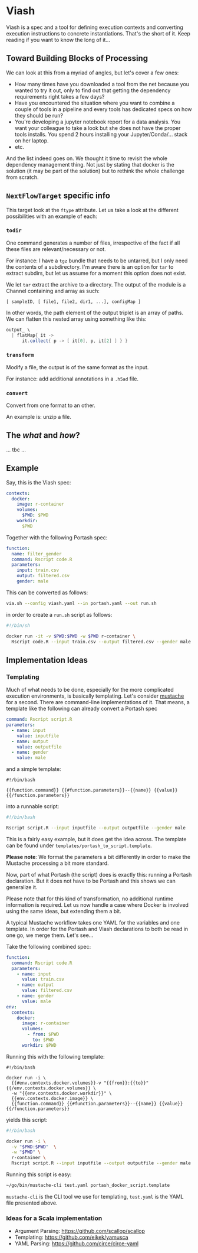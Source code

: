 # Viash

Viash is a spec and a tool for defining execution contexts and converting execution instructions to concrete instantiations. That's the short of it. Keep reading if you want to know the long of it...

## Toward Building Blocks of Processing

We can look at this from a myriad of angles, but let's cover a few ones:

- How many times have you downloaded a tool from the net because you wanted to try it out, only to find out that getting the dependency requirements right takes a few days?
- Have you encountered the situation where you want to combine a couple of tools in a pipeline and every tools has dedicated specs on how they should be run?
- You're developing a jupyter notebook report for a data analysis. You want your colleague to take a look but she does not have the proper tools installs. You spend 2 hours installing your Jupyter/Conda/... stack on her laptop.
- etc.

And the list indeed goes on. We thought it time to revisit the whole dependency management thing. Not just by stating that docker is the solution (it may be part of the solution) but to rethink the whole challenge from scratch.

## `NextFlowTarget` specific info

This target look at the `ftype` attribute. Let us take a look at the different possibilities with an example of each:

### `todir`

One command generates a number of files, irrespective of the fact if all these files are relevant/necessary or not.

For instance: I have a `tgz` bundle that needs to be untarred, but I only need the contents of a subdirectory. I'm aware there is an option for `tar` to extract subdirs, but let us assume for a moment this option does not exist.

We let `tar` extract the archive to a directory. The output of the module is a Channel containing and array as such:

```
[ sampleID, [ file1, file2, dir1, ...], configMap ]
```

In other words, the path element of the output triplet is an array of paths. We can flatten this nested array using something like this:

```groovy
output_ \
  | flatMap{ it ->
      it.collect{ p -> [ it[0], p, it[2] ] } }
```

### `transform`

Modify a file, the output is of the same format as the input.

For instance: add additional annotations in a `.h5ad` file.

### `convert`

Convert from one format to an other.

An example is: unzip a file.

## The _what_ and _how_?

... tbc ...

## Example

Say, this is the Viash spec:

```yaml
contexts:
  docker:
    image: r-container
    volumes:
      $PWD: $PWD
    workdir:
      $PWD
```

Together with the following Portash spec:

```yaml
function:
  name: filter_gender
  command: Rscript code.R
  parameters:
    input: train.csv
    output: filtered.csv
    gender: male
```

This can be converted as follows:

```sh
via.sh --config viash.yaml --in portash.yaml --out run.sh
```

in order to create a `run.sh` script as follows:

```sh
#!/bin/sh

docker run -it -v $PWD:$PWD -w $PWD r-container \
  Rscript code.R --input train.csv --output filtered.csv --gender male
```

## Implementation Ideas

### Templating

Much of what needs to be done, especially for the more complicated execution environments, is basically templating. Let's consider [mustache](http://mustache.github.io/) for a second. There are command-line implementations of it. That means, a template like the following can already convert a Portash spec 

```yaml
command: Rscript script.R
parameters:
  - name: input
    value: inputfile
  - name: output
    value: outputfile
  - name: gender
    value: male
```

and a simple template:

```
#!/bin/bash

{{function.command}} {{#function.parameters}}--{{name}} {{value}} {{/function.parameters}}
```

into a runnable script:

```sh
#!/bin/bash

Rscript script.R --input inputfile --output outputfile --gender male
```

This is a fairly easy example, but it does get the idea across. The template can be found under `templates/portash_to_script.template`.

__Please note__: We format the parameters a bit differently in order to make the Mustache processing a bit more standard.

Now, part of what Portash (the script) does is exactly this: running a Portash declaration. But it does not have to be Portash and this shows we can generalize it.

Please note that for this kind of transformation, no additional runtime information is required. Let us now handle a case where Docker is involved using the same ideas, but extending them a bit.

A typical Mustache workflow takes one YAML for the variables and one template. In order for the Portash and Viash declarations to both be read in one go, we merge them. Let's see...

Take the following combined spec:

```yaml
function:
  command: Rscript code.R
  parameters:
    - name: input
      value: train.csv
    - name: output
      value: filtered.csv
    - name: gender
      value: male
env:
  contexts:
    docker:
      image: r-container
      volumes:
        - from: $PWD
          to: $PWD
      workdir: $PWD

```

Running this with the following template:

```
#!/bin/bash

docker run -i \
  {{#env.contexts.docker.volumes}}-v "{{from}}:{{to}}" {{/env.contexts.docker.volumes}} \
  -w "{{env.contexts.docker.workdir}}" \
  {{env.contexts.docker.image}} \
  {{function.command}} {{#function.parameters}}--{{name}} {{value}} {{/function.parameters}}

```

yields this script:

```sh
#!/bin/bash

docker run -i \
  -v "$PWD:$PWD"  \
  -w "$PWD" \
  r-container \
  Rscript script.R --input inputfile --output outputfile --gender male
```

Running this script is easy:

```sh
~/go/bin/mustache-cli test.yaml portash_docker_script.template
```

`mustache-cli` is the CLI tool we use for templating, `test.yaml` is the YAML file presented above.



### Ideas for a Scala implementation

- Argument Parsing: <https://github.com/scallop/scallop>
- Templating: <https://github.com/eikek/yamusca>
- YAML Parsing: <https://github.com/circe/circe-yaml>

